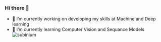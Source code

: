 ### Hi there 👋
- 🔭 I’m currently working on developing my skills at Machine and Deep learning
- 🌱 I’m currently learning Computer Vision and Sequance Models
![subinium](https://road-to-kaggle-grandmaster.vercel.app/api/simple/subinium)


